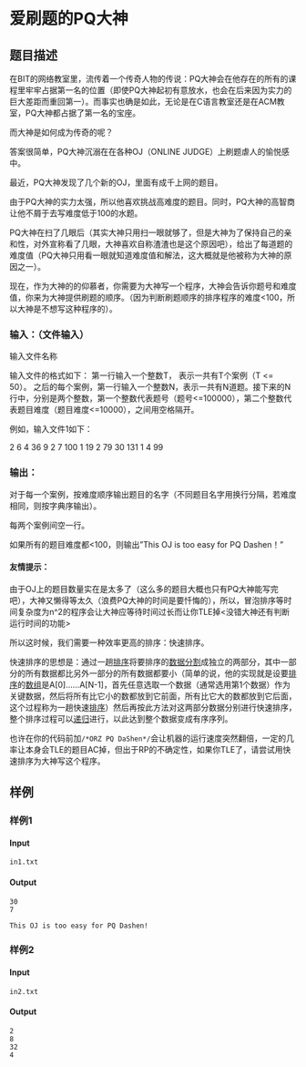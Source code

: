 # 爱刷题的PQ大神

## 题目描述

在BIT的网络教室里，流传着一个传奇人物的传说：PQ大神会在他存在的所有的课程里牢牢占据第一名的位置（即使PQ大神起初有意放水，也会在后来因为实力的巨大差距而重回第一）。而事实也确是如此，无论是在C语言教室还是在ACM教室，PQ大神都占据了第一名的宝座。

而大神是如何成为传奇的呢？

答案很简单，PQ大神沉溺在在各种OJ（ONLINE JUDGE）上刷题虐人的愉悦感中。

最近，PQ大神发现了几个新的OJ，里面有成千上网的题目。

由于PQ大神的实力太强，所以他喜欢挑战高难度的题目。同时，PQ大神的高智商让他不屑于去写难度低于100的水题。

PQ大神在扫了几眼后（其实大神只用扫一眼就够了，但是大神为了保持自己的亲和性，对外宣称看了几眼，大神喜欢自称渣渣也是这个原因吧），给出了每道题的难度值（PQ大神只用看一眼就知道难度值和解法，这大概就是他被称为大神的原因之一）。

现在，作为大神的的仰慕者，你需要为大神写一个程序，大神会告诉你题号和难度值，你来为大神提供刷题的顺序。（因为判断刷题顺序的排序程序的难度<100，所以大神是不想写这种程序的）。

### 输入：（文件输入）

  输入文件名称

输入文件的格式如下：
第一行输入一个整数T， 表示一共有T个案例（T <= 50）。
之后的每个案例，第一行输入一个整数N，表示一共有N道题。接下来的N行中，分别是两个整数，第一个整数代表题号（题号<=100000），第二个整数代表题目难度（题目难度<=10000），之间用空格隔开。

例如，输入文件1如下：

2
6
4 36
9 2
7 100
1 19
2 79
30 131
1
4 99



### 输出：

对于每一个案例，按难度顺序输出题目的名字（不同题目名字用换行分隔，若难度相同，则按字典序输出）。

每两个案例间空一行。

如果所有的题目难度都<100，则输出”This OJ is too easy for PQ Dashen！”

#### 友情提示：

由于OJ上的题目数量实在是太多了（这么多的题目大概也只有PQ大神能写完吧），大神又懒得等太久（浪费PQ大神的时间是要忏悔的），所以，冒泡排序等时间复杂度为n^2的程序会让大神应等待时间过长而让你TLE掉<没错大神还有判断运行时间的功能>

所以这时候，我们需要一种效率更高的排序：快速排序。

快速排序的思想是：通过一趟[排序](http://baike.baidu.com/view/58783.htm)将要排序的[数据分割](http://baike.baidu.com/view/4466818.htm)成独立的两部分，其中一部分的所有数据都比另外一部分的所有数据都要小（简单的说，他的实现就是设要[排序](http://baike.baidu.com/view/58783.htm)的[数组](http://baike.baidu.com/view/209670.htm)是A[0]……A[N-1]，首先任意选取一个数据（通常选用第1个数据）作为关键数据，然后将所有比它小的数都放到它前面，所有比它大的数都放到它后面，这个过程称为一趟快速[排序](http://baike.baidu.com/view/58783.htm)）然后再按此方法对这两部分数据分别进行快速排序，整个排序过程可以[递归](http://baike.baidu.com/view/96473.htm)进行，以此达到整个数据变成有序序列。

也许在你的代码前加`/*ORZ PQ DaShen*/`会让机器的运行速度突然翻倍，一定的几率让本身会TLE的题目AC掉，但出于RP的不确定性，如果你TLE了，请尝试用快速排序为大神写这个程序。

## 样例

### 样例1

#### Input

```
in1.txt
```

#### Output

```
30
7

This OJ is too easy for PQ Dashen!
```

### 样例2

#### Input

```
in2.txt
```

#### Output

```
2
8
32
4
```

